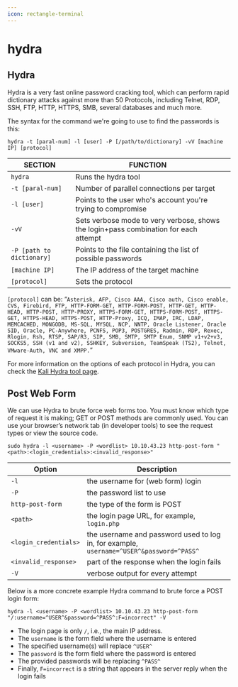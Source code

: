 ```yaml
---
icon: rectangle-terminal
---
```


# hydra

## Hydra

Hydra is a very fast online password cracking tool, which can perform rapid dictionary attacks against more than 50 Protocols, including Telnet, RDP, SSH, FTP, HTTP, HTTPS, SMB, several databases and much more.

The syntax for the command we're going to use to find the passwords is this:

`hydra -t [paral-num] -l [user] -P [/path/to/dictionary] -vV [machine IP] [protocol]`

<table><thead><tr><th>SECTION</th><th>FUNCTION</th><th data-hidden></th></tr></thead><tbody><tr><td><code>hydra</code></td><td>Runs the hydra tool</td><td></td></tr><tr><td><code>-t [paral-num]</code></td><td>Number of parallel connections per target</td><td></td></tr><tr><td><code>-l [user]</code> </td><td>Points to the user who's account you're trying to compromise</td><td></td></tr><tr><td><code>-vV</code></td><td>Sets verbose mode to very verbose, shows the login+pass combination for each attempt</td><td></td></tr><tr><td><code>-P [path to dictionary]</code></td><td>Points to the file containing the list of possible passwords</td><td></td></tr><tr><td><code>[machine IP]</code></td><td>The IP address of the target machine</td><td></td></tr><tr><td><code>[protocol]</code></td><td>Sets the protocol</td><td></td></tr></tbody></table>

`[protocol]` can be: “`Asterisk, AFP, Cisco AAA, Cisco auth, Cisco enable, CVS, Firebird, FTP, HTTP-FORM-GET, HTTP-FORM-POST, HTTP-GET, HTTP-HEAD, HTTP-POST, HTTP-PROXY, HTTPS-FORM-GET, HTTPS-FORM-POST, HTTPS-GET, HTTPS-HEAD, HTTPS-POST, HTTP-Proxy, ICQ, IMAP, IRC, LDAP, MEMCACHED, MONGODB, MS-SQL, MYSQL, NCP, NNTP, Oracle Listener, Oracle SID, Oracle, PC-Anywhere, PCNFS, POP3, POSTGRES, Radmin, RDP, Rexec, Rlogin, Rsh, RTSP, SAP/R3, SIP, SMB, SMTP, SMTP Enum, SNMP v1+v2+v3, SOCKS5, SSH (v1 and v2), SSHKEY, Subversion, TeamSpeak (TS2), Telnet, VMware-Auth, VNC and XMPP.`”

For more information on the options of each protocol in Hydra, you can check the [Kali Hydra tool page](https://en.kali.tools/?p=220).

## Post Web Form

We can use Hydra to brute force web forms too. You must know which type of request it is making; GET or POST methods are commonly used. You can use your browser’s network tab (in developer tools) to see the request types or view the source code.

`sudo hydra -l <username> -P <wordlist> 10.10.43.23 http-post-form "<path>:<login_credentials>:<invalid_response>"`

| Option                | Description                                                                              |
| --------------------- | ---------------------------------------------------------------------------------------- |
| `-l`                  | the username for (web form) login                                                        |
| `-P`                  | the password list to use                                                                 |
| `http-post-form`      | the type of the form is POST                                                             |
| `<path>`              | the login page URL, for example, `login.php`                                             |
| `<login_credentials>` | the username and password used to log in, for example, `username=^USER^&password=^PASS^` |
| `<invalid_response>`  | part of the response when the login fails                                                |
| `-V`                  | verbose output for every attempt                                                         |

Below is a more concrete example Hydra command to brute force a POST login form:

`hydra -l <username> -P <wordlist> 10.10.43.23 http-post-form "/:username=^USER^&password=^PASS^:F=incorrect" -V`

* The login page is only `/`, i.e., the main IP address.
* The `username` is the form field where the username is entered
* The specified username(s) will replace `^USER^`
* The `password` is the form field where the password is entered
* The provided passwords will be replacing `^PASS^`
* Finally, `F=incorrect` is a string that appears in the server reply when the login fails
